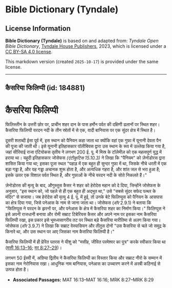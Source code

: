 # Bible Dictionary (Tyndale)

## License Information

**Bible Dictionary (Tyndale)** is based on and adapted from: _Tyndale Open Bible Dictionary_, [Tyndale House Publishers](https://tyndaleopenresources.com/), 2023, which is licensed under a [CC BY-SA 4.0 license](https://creativecommons.org/licenses/by-sa/4.0/legalcode.en).

This markdown version (created `2025-10-17`) is provided under the same license.



--------------------------------

## कैसरिया फिलिप्पी (id: 184881)

कैसरिया फिलिप्पी
================

फिलिस्तीन के उत्तरी छोर पर, प्राचीन शहर दान के पास हर्मोन पर्वत की दक्षिणी ढलानों पर स्थित शहर। कैसरिया फिलिप्पी यरदन नदी के तीन स्रोतों में से एक, वादी बानियास पर एक सुंदर क्षेत्र में स्थित है।

दूसरी शताब्दी ईसा पूर्व में, इस स्थान को पैनियन कहा जाता था क्योंकि वहां एक गुफा में यूनानी देवता पैन की पूजा की जाती थी। इसे यूनानी इतिहासकार पॉलीबियस द्वारा उस स्थान के रूप में उल्लेख किया गया है, जहां सीरियाई राजा एंटियोकस तृतीय ने लगभग 200 ई. पू. में मिस्र के टॉलेमीज़ को एक महत्वपूर्ण युद्ध में हराया था। यहूदी इतिहासकार जोसेफस *(एंटीकुटिस 15\.10\.3\)* ने लिखा कि "पैनियम" को ज़ेनोडोरस द्वारा शासित किया गया था; इसका पूजा स्थल "पहाड़ में एक बहुत ही सुन्दर गुफा में था, जिसके नीचे धरती में एक बड़ा गड्ढा है, और यह गड्ढा अचानक शुरू होता है, और अत्यधिक गहरा है, और शांत जल से भरा हुआ है; इसके ऊपर एक विशाल पर्वत स्थित है, और गुफाओं के नीचे यरदन नदी के सोते निकलते हैं।"

ज़ेनोडोरस की मृत्यु के बाद, औगुस्तुस कैसर ने शहर को हेरोदेस महान को दे दिया, जिन्होंने जोसेफस के अनुसार, "इस स्थान को, जो पहले से ही एक बहुत ही अद्भुत था," उसे "सबसे सुंदर सफेद पत्थर के मंदिर" से सजाया। जब हेरोदेस की मृत्यु 4 ई. पू. में हुई, तो उनके बेटे फिलिप्पुस को पैनियन के आसपास का क्षेत्र दिया गया, जिसे पनेआस के नाम से जाना जाता था। जोसेफस (*वॉर* 2\.9\.1\) ने बताया कि "फिलिप्पुस ने यरदन के झरनों पर, और पनेआस के क्षेत्र में कैसरिया शहर का निर्माण किया।" फिलिप्पुस ने इसे अपनी राजधानी बनाया और रोमी सम्राट टिबेरियस कैसर और अपने नाम पर इसका नाम कैसरिया फिलिप्पी रखा, इस प्रकार इसे भूमध्यसागरीय तट पर स्थित बड़े कैसरिया मारीतिमा से अलग किया गया। जोसेफस (*वॉर* 3\.9\.7\) ने लिखा कि सम्राट वेस्पासियन और तीतुस दोनों "उस कैसरिया से चले जो समुद्र के किनारे था, और उस स्थान पर आए जिसका नाम कैसरिया फिलिप्पी है।"

कैसरिया फिलिप्पी में ही प्रेरित पतरस ने यीशु को "मसीह, जीवित परमेश्वर का पुत्र" करके स्वीकार किया था ([मत्ती 16:13–16](https://ref.ly/Matt16:13-Matt16:16); [मर 8:27–29](https://ref.ly/Mark8:27-Mark8:29))।

लगभग 50 ईस्वी में, अग्रिप्पा द्वितीय ने कैसरिया फिलिप्पी का विस्तार किया और सम्राट नीरो के सम्मान में इसका नाम नेरोनियास रखा। आधुनिक नाम बानियास, पनेआस का उच्चारण करने में अरबी कठिनाई से उत्पन्न होता है।

* **Associated Passages:** MAT 16:13–MAT 16:16; MRK 8:27–MRK 8:29

